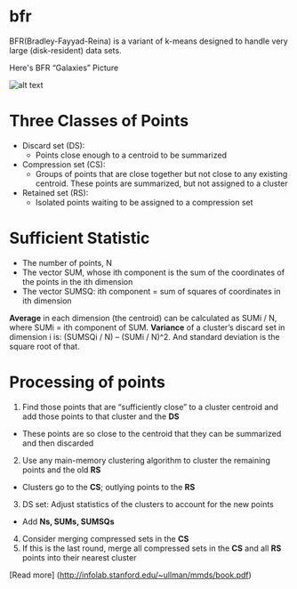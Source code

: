 # bfr
BFR(Bradley-Fayyad-Reina) is a variant of k-means designed to handle very large (disk-resident) data sets.

Here's BFR “Galaxies” Picture

![alt text](https://github.com/laiola/bfr/blob/master/src/main/java/resources/%E2%80%9CGalaxies%E2%80%9D%20Picture.PNG "“Galaxies” Picture")

# Three Classes of Points
* Discard set (DS):
  * Points close enough to a centroid to be summarized
* Compression set (CS):
  * Groups of points that are close together but not close to any existing centroid. These points are summarized, but not assigned to a cluster
* Retained set (RS):
  * Isolated points waiting to be assigned to a compression set

# Sufficient Statistic
* The number of points, N
* The vector SUM, whose ith component is the sum of the coordinates of the points in the ith dimension
* The vector SUMSQ: ith component = sum of squares of coordinates in ith dimension

**Average** in each dimension (the centroid) can be calculated as SUMi / N, where SUMi = ith component of SUM.
**Variance** of a cluster’s discard set in dimension i is: (SUMSQi / N) – (SUMi / N)^2. And standard deviation is the square root of that.

# Processing of points 
1. Find those points that are “sufficiently close” to a cluster centroid and add those points to that cluster and the **DS**
  * These points are so close to the centroid that they can be summarized and then discarded
2. Use any main-memory clustering algorithm to cluster the remaining points and the old **RS**
  * Clusters go to the **CS**; outlying points to the **RS**
3. DS set: Adjust statistics of the clusters to account for the new points
  * Add **Ns, SUMs, SUMSQs**
4. Consider merging compressed sets in the **CS**
5. If this is the last round, merge all compressed sets in the **CS** and all **RS** points into their nearest cluster

[Read more] (http://infolab.stanford.edu/~ullman/mmds/book.pdf)

